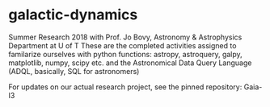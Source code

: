 # galactic-dynamics
Summer Research 2018 with Prof. Jo Bovy, Astronomy &amp; Astrophysics Department at U of T
These are the completed activities assigned to familarize ourselves with python functions: 
astropy, astroquery, galpy, matplotlib, numpy, scipy etc. and the Astronomical Data Query Language (ADQL, basically, SQL for astronomers)

For updates on our actual research project, see the pinned repository: Gaia-I3
